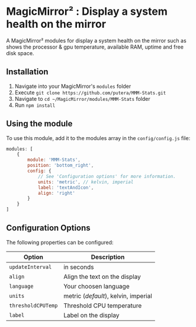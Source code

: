 # MagicMirror² : Display a system health on the mirror
A MagicMirror² modules for display a system health on the mirror such as shows the processor & gpu temperature, available RAM, uptime and free disk space.

## Installation
1. Navigate into your MagicMirror's `modules` folder
2. Execute `git clone https://github.com/putera/MMM-Stats.git`
3. Navigate to `cd ~/MagicMirror/modules/MMM-Stats` folder
4. Run `npm install`

## Using the module
To use this module, add it to the modules array in the `config/config.js` file:

```javascript
modules: [
	{
		module: 'MMM-Stats',
		position: 'bottom_right',
		config: {
			// See 'Configuration options' for more information.
			units: 'metric', // kelvin, imperial
			label: 'textAndIcon',
			align: 'right'
		}
	}
]
```

## Configuration Options
The following properties can be configured:

| **Option** | **Description** |
| --- | --- |
| `updateInterval` | in seconds |
| `align` | Align the text on the display |
| `language` | Your choosen language |
| `units` | metric (*default*), kelvin, imperial |
| `thresholdCPUTemp` | Threshold CPU temperature |
| `label` | Label on the display |
